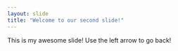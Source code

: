 ```yaml
---
layout: slide
title: "Welcome to our second slide!"
---
```

This is my awesome slide!
Use the left arrow to go back!
